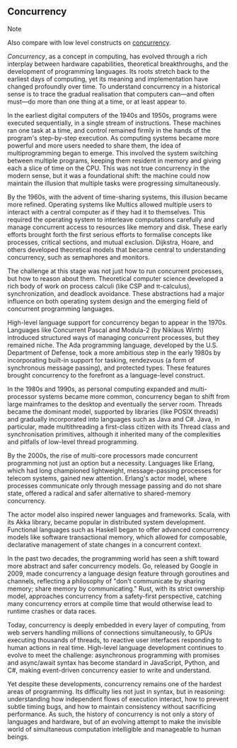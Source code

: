 
## Concurrency

> [!NOTE]
> Also compare with low level constructs on [concurrency](./../../mech/CONCURRENCY.md).

*Concurrency*, as a concept in computing, has evolved through a rich interplay between hardware capabilities,
theoretical breakthroughs, and the development of programming languages. Its roots stretch back to the earliest
days of computing, yet its meaning and implementation have changed profoundly over time. To understand concurrency
in a historical sense is to trace the gradual realisation that computers can—and often must—do more than one
thing at a time, or at least appear to.

In the earliest digital computers of the 1940s and 1950s, programs were executed sequentially, in a single stream
of instructions. These machines ran one task at a time, and control remained firmly in the hands of the program's
step-by-step execution. As computing systems became more powerful and more users needed to share them, the idea
of multiprogramming began to emerge. This involved the system switching between multiple programs, keeping them
resident in memory and giving each a slice of time on the CPU. This was not true concurrency in the modern sense,
but it was a foundational shift: the machine could now maintain the illusion that multiple tasks were progressing
simultaneously.

By the 1960s, with the advent of time-sharing systems, this illusion became more refined. Operating systems like
Multics allowed multiple users to interact with a central computer as if they had it to themselves. This required
the operating system to interleave computations carefully and manage concurrent access to resources like memory
and disk. These early efforts brought forth the first serious efforts to formalise concepts like processes, critical
sections, and mutual exclusion. Dijkstra, Hoare, and others developed theoretical models that became central to
understanding concurrency, such as semaphores and monitors.

The challenge at this stage was not just how to run concurrent processes, but how to reason about them. Theoretical
computer science developed a rich body of work on process calculi (like CSP and π-calculus), synchronization, and
deadlock avoidance. These abstractions had a major influence on both operating system design and the emerging field
of concurrent programming languages.

High-level language support for concurrency began to appear in the 1970s. Languages like Concurrent Pascal and Modula-2
(by Niklaus Wirth) introduced structured ways of managing concurrent processes, but they remained niche. The Ada
programming language, developed by the U.S. Department of Defense, took a more ambitious step in the early 1980s by
incorporating built-in support for tasking, rendezvous (a form of synchronous message passing), and protected types.
These features brought concurrency to the forefront as a language-level construct.

In the 1980s and 1990s, as personal computing expanded and multi-processor systems became more common, concurrency began
to shift from large mainframes to the desktop and eventually the server room. Threads became the dominant model, supported
by libraries (like POSIX threads) and gradually incorporated into languages such as Java and C#. Java, in particular,
made multithreading a first-class citizen with its Thread class and synchronisation primitives, although it inherited
many of the complexities and pitfalls of low-level thread programming.

By the 2000s, the rise of multi-core processors made concurrent programming not just an option but a necessity. Languages
like Erlang, which had long championed lightweight, message-passing processes for telecom systems, gained new attention.
Erlang's actor model, where processes communicate only through message passing and do not share state, offered a radical
and safer alternative to shared-memory concurrency.

The actor model also inspired newer languages and frameworks. Scala, with its Akka library, became popular in distributed
system development. Functional languages such as Haskell began to offer advanced concurrency models like software
transactional memory, which allowed for composable, declarative management of state changes in a concurrent context.

In the past two decades, the programming world has seen a shift toward more abstract and safer concurrency models. Go,
released by Google in 2009, made concurrency a language design feature through goroutines and channels, reflecting a philosophy
of "don't communicate by sharing memory; share memory by communicating." Rust, with its strict ownership model, approaches
concurrency from a safety-first perspective, catching many concurrency errors at compile time that would otherwise lead
to runtime crashes or data races.

Today, concurrency is deeply embedded in every layer of computing, from web servers handling millions of connections
simultaneously, to GPUs executing thousands of threads, to reactive user interfaces responding to human actions in
real time. High-level language development continues to evolve to meet the challenge: asynchronous programming with
promises and async/await syntax has become standard in JavaScript, Python, and C#, making event-driven concurrency
easier to write and understand.

Yet despite these developments, concurrency remains one of the hardest areas of programming. Its difficulty lies not
just in syntax, but in reasoning: understanding how independent flows of execution interact, how to prevent subtle
timing bugs, and how to maintain consistency without sacrificing performance. As such, the history of concurrency is
not only a story of languages and hardware, but of an evolving attempt to make the invisible world of simultaneous
computation intelligible and manageable to human beings.

